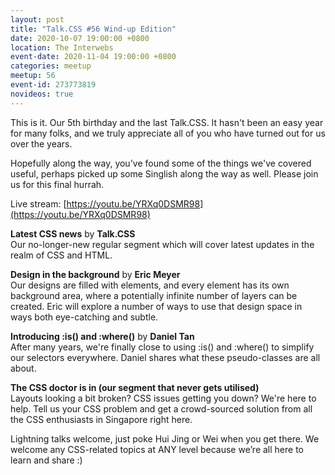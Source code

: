 ```yaml
---
layout: post
title: "Talk.CSS #56 Wind-up Edition"
date: 2020-10-07 19:00:00 +0800
location: The Interwebs
event-date: 2020-11-04 19:00:00 +0800
categories: meetup
meetup: 56
event-id: 273773819
novideos: true
---
```

This is it. Our 5th birthday and the last Talk.CSS. It hasn't been an easy year for many folks, and we truly appreciate all of you who have turned out for us over the years.

Hopefully along the way, you've found some of the things we've covered useful, perhaps picked up some Singlish along the way as well. Please join us for this final hurrah.

Live stream: [https://youtu.be/YRXq0DSMR98](https://youtu.be/YRXq0DSMR98)

**Latest CSS news** by **Talk.CSS**  
Our no-longer-new regular segment which will cover latest updates in the realm of CSS and HTML.

**Design in the background** by **Eric Meyer**  
Our designs are filled with elements, and every element has its own background area, where a potentially infinite number of layers can be created. Eric will explore a number of ways to use that design space in ways both eye-catching and subtle.

**Introducing :is() and :where()** by **Daniel Tan**  
After many years, we're finally close to using :is() and :where() to simplify our selectors everywhere. Daniel shares what these pseudo-classes are all about.

**The CSS doctor is in (our segment that never gets utilised)**  
Layouts looking a bit broken? CSS issues getting you down? We're here to help. Tell us your CSS problem and get a crowd-sourced solution from all the CSS enthusiasts in Singapore right here.

Lightning talks welcome, just poke Hui Jing or Wei when you get there. We welcome any CSS-related topics at ANY level because we’re all here to learn and share :)
